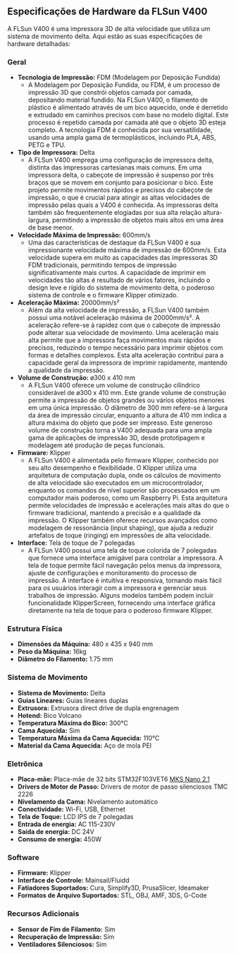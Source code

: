 ## **Especificações de Hardware da FLSun V400**

A FLSun V400 é uma impressora 3D de alta velocidade que utiliza um sistema de movimento delta. Aqui estão as suas especificações de hardware detalhadas:

### **Geral**

* **Tecnologia de Impressão:** FDM (Modelagem por Deposição Fundida)  
  * A Modelagem por Deposição Fundida, ou FDM, é um processo de impressão 3D que constrói objetos camada por camada, depositando material fundido. Na FLSun V400, o filamento de plástico é alimentado através de um bico aquecido, onde é derretido e extrudado em caminhos precisos com base no modelo digital. Este processo é repetido camada por camada até que o objeto 3D esteja completo. A tecnologia FDM é conhecida por sua versatilidade, usando uma ampla gama de termoplásticos, incluindo PLA, ABS, PETG e TPU.  
* **Tipo de Impressora:** Delta  
  * A FLSun V400 emprega uma configuração de impressora delta, distinta das impressoras cartesianas mais comuns. Em uma impressora delta, o cabeçote de impressão é suspenso por três braços que se movem em conjunto para posicionar o bico. Este projeto permite movimentos rápidos e precisos do cabeçote de impressão, o que é crucial para atingir as altas velocidades de impressão pelas quais a V400 é conhecida. As impressoras delta também são frequentemente elogiadas por sua alta relação altura-largura, permitindo a impressão de objetos mais altos em uma área de base menor.  
* **Velocidade Máxima de Impressão:** 600mm/s  
  * Uma das características de destaque da FLSun V400 é sua impressionante velocidade máxima de impressão de 600mm/s. Esta velocidade supera em muito as capacidades das impressoras 3D FDM tradicionais, permitindo tempos de impressão significativamente mais curtos. A capacidade de imprimir em velocidades tão altas é resultado de vários fatores, incluindo o design leve e rígido do sistema de movimento delta, o poderoso sistema de controle e o firmware Klipper otimizado.  
* **Aceleração Máxima:** 20000mm/s²  
  * Além da alta velocidade de impressão, a FLSun V400 também possui uma notável aceleração máxima de 20000mm/s². A aceleração refere-se à rapidez com que o cabeçote de impressão pode alterar sua velocidade de movimento. Uma aceleração mais alta permite que a impressora faça movimentos mais rápidos e precisos, reduzindo o tempo necessário para imprimir objetos com formas e detalhes complexos. Esta alta aceleração contribui para a capacidade geral da impressora de imprimir rapidamente, mantendo a qualidade da impressão.  
* **Volume de Construção:** ø300 x 410 mm  
  * A FLSun V400 oferece um volume de construção cilíndrico considerável de ø300 x 410 mm. Este grande volume de construção permite a impressão de objetos grandes ou vários objetos menores em uma única impressão. O diâmetro de 300 mm refere-se à largura da área de impressão circular, enquanto a altura de 410 mm indica a altura máxima do objeto que pode ser impresso. Este generoso volume de construção torna a V400 adequada para uma ampla gama de aplicações de impressão 3D, desde prototipagem e modelagem até produção de peças funcionais.  
* **Firmware:** Klipper  
  * A FLSun V400 é alimentada pelo firmware Klipper, conhecido por seu alto desempenho e flexibilidade. O Klipper utiliza uma arquitetura de computação dupla, onde os cálculos de movimento de alta velocidade são executados em um microcontrolador, enquanto os comandos de nível superior são processados em um computador mais poderoso, como um Raspberry Pi. Esta arquitetura permite velocidades de impressão e acelerações mais altas do que o firmware tradicional, mantendo a precisão e a qualidade da impressão. O Klipper também oferece recursos avançados como modelagem de ressonância (input shaping), que ajuda a reduzir artefatos de toque (ringing) em impressões de alta velocidade.  
* **Interface:** Tela de toque de 7 polegadas  
  * A FLSun V400 possui uma tela de toque colorida de 7 polegadas que fornece uma interface amigável para controlar a impressora. A tela de toque permite fácil navegação pelos menus da impressora, ajuste de configurações e monitoramento do processo de impressão. A interface é intuitiva e responsiva, tornando mais fácil para os usuários interagir com a impressora e gerenciar seus trabalhos de impressão. Alguns modelos também podem incluir funcionalidade KlipperScreen, fornecendo uma interface gráfica diretamente na tela de toque para o poderoso firmware Klipper.

### **Estrutura Física**

* **Dimensões da Máquina:** 480 x 435 x 940 mm  
* **Peso da Máquina:** 16kg  
* **Diâmetro do Filamento:** 1.75 mm

### **Sistema de Movimento**

* **Sistema de Movimento:** Delta  
* **Guias Lineares:** Guias lineares duplas  
* **Extrusora:** Extrusora direct drive de dupla engrenagem  
* **Hotend:** Bico Volcano  
* **Temperatura Máxima do Bico:** 300°C  
* **Cama Aquecida:** Sim  
* **Temperatura Máxima da Cama Aquecida:** 110°C  
* **Material da Cama Aquecida:** Aço de mola PEI

### **Eletrônica**

* **Placa-mãe:** Placa-mãe de 32 bits STM32F103VET6 [MKS Nano 2.1](https://github.com/makerbase-mks/MKS-Robin-Nano-V2.X/wiki"Mks_Wiki")
* **Drivers de Motor de Passo:** Drivers de motor de passo silenciosos TMC 2226 
* **Nivelamento da Cama:** Nivelamento automático  
* **Conectividade:** Wi-Fi, USB, Ethernet   
* **Tela de Toque:** LCD IPS de 7 polegadas  
* **Entrada de energia:** AC 115-230V  
* **Saída de energia:** DC 24V  
* **Consumo de energia:** 450W

### **Software**

* **Firmware:** Klipper  
* **Interface de Controle:** Mainsail/Fluidd  
* **Fatiadores Suportados:** Cura, Simplify3D, PrusaSlicer, Ideamaker  
* **Formatos de Arquivo Suportados:** STL, OBJ, AMF, 3DS, G-Code

### **Recursos Adicionais**

* **Sensor de Fim de Filamento:** Sim  
* **Recuperação de Impressão:** Sim  
* **Ventiladores Silenciosos:** Sim
